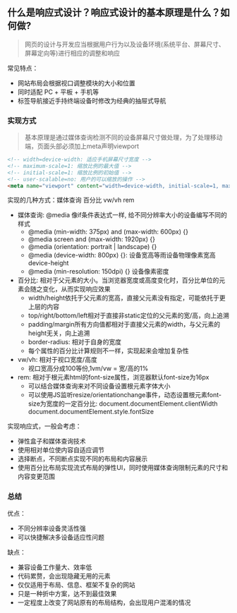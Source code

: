 ## 什么是响应式设计？响应式设计的基本原理是什么？如何做?
> 网页的设计与开发应当根据用户行为以及设备环境(系统平台、屏幕尺寸、屏幕定向等)进行相应的调整和响应

常见特点：
  - 网站布局会根据视口调整模块的大小和位置
  - 同时适配 PC + 平板 + 手机等
  - 标签导航接近手持终端设备时修改为经典的抽屉式导航

### 实现方式
> 基本原理是通过媒体查询检测不同的设备屏幕尺寸做处理，为了处理移动端，页面头部必须加上meta声明viewport
```html
<!-- width=device-width: 适应手机屏幕尺寸宽度 -->
<!-- maximum-scale=1: 缩放比例的最大值 -->
<!-- initial-scale=1: 缩放比例的初始值 -->
<!-- user-scalable=no: 用户的可以缩放的操作 -->
<meta name="viewport" content="width=device-width, initial-scale=1, maximum-scale=1, user-scalable=no”>
```
实现的几种方式：媒体查询 百分比 vw/vh rem
- 媒体查询: @media 像if条件表达式一样, 给不同分辨率大小的设备编写不同的样式
  - @media (min-width: 375px) and (max-width: 600px) {}
  - @media screen and (max-width: 1920px) {}
  - @media (orientation: portrait | landscape) {}
  - @media (device-width: 800px) {}: 设备宽高等雨设备物理像素宽高 device-height
  - @media (min-resolution: 150dpi) {} 设备像素密度
- 百分比: 相对于父元素的大小。当浏览器宽度或高度变化时，百分比单位的元素会随之变化，从而实现响应效果
  - width/height依托于父元素的宽高，直接父元素没有指定，可能依托于更上层的内容
  - top/right/bottom/left相对于直接非static定位的父元素的宽/高，向上追溯
  - padding/margin所有方向值都相对于直接父元素的width，与父元素的height无关，向上追溯
  - border-radius: 相对于自身的宽度
  - 每个属性的百分比计算规则不一样，实现起来会增加复杂性
- vw/vh: 相对于视口宽度/高度
  - 视口宽高分成100等份,1vm/vw = 宽/高的1%
- rem: 相对于根元素html的font-size属性，浏览器默认font-size为16px
  - 可以结合媒体查询来对不同设备设置根元素字体大小
  - 可以使用JS监听resize/orientationchange事件，动态设置根元素font-size为宽度的一定百分比: document.documentElement.clientWidth document.documentElement.style.fontSize

实现响应式，一般会考虑：
- 弹性盒子和媒体查询技术
- 使用相对单位使内容自适应调节
- 选择断点，不同断点实现不同的布局和内容展示
- 使用百分比布局实现流式布局的弹性UI，同时使用媒体查询限制元素的尺寸和内容变更范围

### 总结
优点：
- 不同分辨率设备灵活性强
- 可以快捷解决多设备适应性问题

缺点：
- 兼容设备工作量大、效率低
- 代码累赘，会出现隐藏无用的元素
- 仅仅适用于布局、信息、框架不复杂的网站
- 只是一种折中方案，达不到最佳效果
- 一定程度上改变了网站原有的布局结构，会出现用户混淆的情况